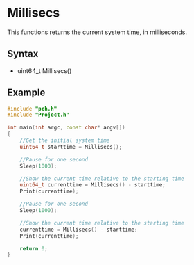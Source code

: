 # Millisecs #
This functions returns the current system time, in milliseconds.

## Syntax ##
- uint64_t Millisecs()

## Example ##
```c++
#include "pch.h"
#include "Project.h"

int main(int argc, const char* argv[])
{
	//Get the initial system time
	uint64_t starttime = Millisecs();

	//Pause for one second
	Sleep(1000);

	//Show the current time relative to the starting time
	uint64_t currenttime = Millisecs() - starttime;
	Print(currenttime);

	//Pause for one second
	Sleep(1000);

	//Show the current time relative to the starting time
	currenttime = Millisecs() - starttime;
	Print(currenttime);

	return 0;
}
```
